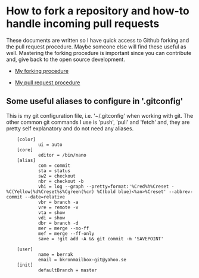 # How to fork a repository and how-to handle incoming pull requests

These documents are written so I have quick access to Github forking and the pull request procedure. Maybe someone else will find these useful as well. Mastering the forking procedure is important since you can contribute and, give back to the open source development.

- [My forking procedure](my-github-fork-procedure.md)

- [My pull request procedure](my-github-pull-request-procedure.md)

## Some useful aliases to configure in '.gitconfig'

This is my git configuration file, i.e. '~/.gitconfig' when working with git. The other common git commands I use is 'push', 'pull' and 'fetch' and, they are pretty self explanatory and do not need any aliases.

        [color]
                ui = auto
        [core]
                editor = /bin/nano
        [alias]
                com = commit
                sta = status
                sw2 = checkout
                nbr = checkout -b
                vhi = log --graph --pretty=format:'%Cred%h%Creset -%C(Yellow)%d%Creset%s%Cgreen(%cr) %C(bold blue)<%an>%Creset' --abbrev-commit --date=relative
                vbr = branch -a
                vre = remote -v
                vta = show
                vdi = show
                dbr = branch -d
                mer = merge --no-ff
                mef = merge --ff-only
                save = !git add -A && git commit -m 'SAVEPOINT'

        [user]
                name = berrak
                email = bkronmailbox-git@yahoo.se
        [init]
                defaultBranch = master

